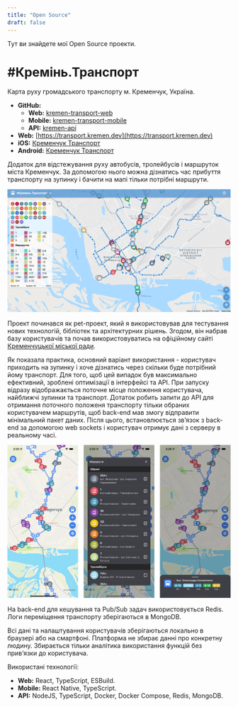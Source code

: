 ```yaml
---
title: "Open Source"
draft: false
---
```


Тут ви знайдете мої Open Source проекти.

# #Кремінь.Транспорт

Карта руху громадського транспорту м. Кременчук, Україна.

- **GitHub:** 
  - **Web:** [kremen-transport-web](https://github.com/husky-dev/kremen-transport-web)
  - **Mobile:** [kremen-transport-mobile](https://github.com/husky-dev/kremen-transport-mobile)
  - **API:** [kremen-api](https://github.com/husky-dev/kremen-api)
- **Web:** [https://transport.kremen.dev](https://transport.kremen.dev)
- **iOS:** [Кременчук Транспорт](https://apps.apple.com/ua/app/kremenchuk-public-transport/id1600469756)
- **Android:** [Кременчук Транспорт](https://play.google.com/store/apps/details?id=com.krementransport)

Додаток для відстежування руху автобусів, тролейбусів і маршруток міста Кременчук. За допомогою нього можна дізнатись час прибуття транспорту на зупинку і бачити на мапі тільки потрібні маршрути.

![Кремінь.Транспорт - Карта руху громадського транспорту м. Кременчук](assets/kremen-transport/web.jpg)

Проект починався як pet-проект, який я використовував для тестування нових технологій, бібліотек та архітектурних рішень. Згодом, він набрав базу користувачів та почав використовуватись на офіційному сайті [Кременчуцької міської ради](https://kremen.gov.ua/). 

Як показала практика, основний варіант використання - користувач приходить на зупинку і хоче дізнатись через скільки буде потрібний йому транспорт. Для того, щоб цей випадок був максимально ефективний, зроблені оптимізації в інтерфейсі та API. При запуску відразу відображається поточне місце положення користувача, найближчі зупинки та транспорт. Дотаток робить запити до API для отримання поточного положеня транспорту тільки обраних користувачем маршрутів, щоб back-end мав змогу відправити мінімальний пакет даних. Після цього, встановлюється зв’язок з back-end за допомогою web sockets і користувач отримує дані з серверу в реальному часі.

![Кремінь.Транспорт - Приклад мобільного інтерфейсу](assets/kremen-transport/mobile.png)

На back-end для кешування та Pub/Sub задач використовується Redis. Логи переміщення транспорту зберігаються в MongoDB.

Всі дані та налаштування користувачів зберігаються локально в браузері або на смартфоні. Платформа не збирає данні про конкретну людину. Збирається тільки аналітика використання функцій без прив’язки до користувача.

Використані технології:

- **Web:** React, TypeScript, ESBuild.
- **Mobile:** React Native, TypeScript.
- **API:** NodeJS, TypeScript, Docker, Docker Compose, Redis, MongoDB.
